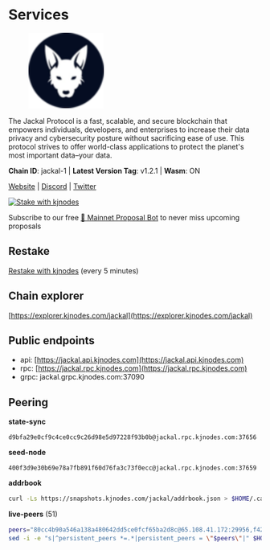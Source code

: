 # Services

<figure><img src="https://raw.githubusercontent.com/kj89/cosmos-images/main/logos/jackal.png" width="150" alt=""><figcaption></figcaption></figure>

The Jackal Protocol is a fast, scalable, and secure blockchain that empowers  individuals, developers, and enterprises to increase their data privacy and  cybersecurity posture without sacrificing ease of use. This protocol strives  to offer world-class applications to protect the planet's most important data–your data.

**Chain ID**: jackal-1 | **Latest Version Tag**: v1.2.1 | **Wasm**: ON

[Website](https://jackalprotocol.com) | [Discord](https://discord.com/invite/5GKym3p6rj) | [Twitter](https://twitter.com/Jackal_Protocol)

[![Stake with kjnodes](https://i.ibb.co/cr44Q8j/button-stake-with-kjnodes.png)](https://restake.app/jackal/jklvaloper1tr3wm3mdkz0tda6t7vavqnn7fe2g4un0f67xmt)

Subscribe to our free [🤖 Mainnet Proposal Bot](https://t.me/kjnodes_proposal_bot) to never miss upcoming proposals

## Restake

[Restake with kjnodes](https://restake.app/jackal/jklvaloper1tr3wm3mdkz0tda6t7vavqnn7fe2g4un0f67xmt) (every 5 minutes)
## Chain explorer
[https://explorer.kjnodes.com/jackal](https://explorer.kjnodes.com/jackal)

## Public endpoints

* api: [https://jackal.api.kjnodes.com](https://jackal.api.kjnodes.com)
* rpc: [https://jackal.rpc.kjnodes.com](https://jackal.rpc.kjnodes.com)
* grpc: jackal.grpc.kjnodes.com:37090

## Peering

**state-sync**

```text
d9bfa29e0cf9c4ce0cc9c26d98e5d97228f93b0b@jackal.rpc.kjnodes.com:37656
```

**seed-node**

```text
400f3d9e30b69e78a7fb891f60d76fa3c73f0ecc@jackal.rpc.kjnodes.com:37659
```

**addrbook**
```bash
curl -Ls https://snapshots.kjnodes.com/jackal/addrbook.json > $HOME/.canine/config/addrbook.json
```

**live-peers** (51)
```bash
peers="80cc4b90a546a138a480642dd5ce0fcf65ba2d8c@65.108.41.172:29956,f42498ca4d9e62f95115f04ae18fa5ec1c1487f1@65.108.141.109:18656,24d557203af1734d8a9e94d1819f0920ee66845c@185.252.235.83:27656,0faa7f1099de2e02deebe09fcb52863056333265@144.202.72.17:26616,d9bfa29e0cf9c4ce0cc9c26d98e5d97228f93b0b@65.109.88.38:37656,ef8c470a03f3753df53dad15a435f99d6869f6a7@51.81.107.95:10856,1e73ff9390e85a640807bfba6c93107012df4688@65.108.239.50:26656,88130f394f62dc17b1960b5e2f50a0f18a7a7499@88.99.213.25:37656,173c43436e2287f3660c344a5fd2386da4a61968@65.109.92.241:11126,d0313585956c8e7969993c1577f4969739b19bb7@85.10.238.147:26656,a2afb42b65da7013eca54778ce01dfb877c2a82a@154.12.227.132:37656,69b34e294afe1e237eee043805ba211aedd6db7c@65.108.99.169:18656,af774f532cf4b53528b0c418d01dbec549207841@162.19.84.205:26656,976d837d399c0914cca7ba81fcd554b1f3d7a7bd@216.209.196.56:26656,f3b96273f3b1a7d2594851badd4302f16db81cfa@23.29.55.92:26656,0daa5dcda773b1d3842ba2881cf27aab519a2cac@54.36.108.222:28656,55bbee79c024a5032222ee4cac0d932c4033c63a@142.132.209.97:26656,7c85c0aa43e8027b424cb356554a4ccc801a968d@198.244.212.27:26656,7d07a94348e20b698e0ebc264a8fe6f64128368c@198.7.61.46:26656,13cf937bc1525c587fa82b441013995238d68a6e@143.42.114.129:26656,ff94a29e02de8369faf37c76d3c97684bbd51bd6@185.16.38.165:17556,2ec46ff04ebfafc19f505feaaf00943c15bb2757@185.16.38.149:26656,b7fe672926bb04be9c783152ade12eb00b5a6747@84.203.117.234:26656,23e76540bea9b6851b92e280d7e0c123a0d49521@142.132.148.140:30604,0841db0ae5e5443905837e196d2e1ffd31f2e480@131.153.202.81:36656,dd3cab79ffae0aed4f519503b66e9403c69eeb14@85.237.193.101:25565,d9abd1dd5bf7c57461f0476c61e28bac879430a2@141.94.109.71:10556,66cf681923f0a59bb98aee88bbabc0b67a208972@99.241.52.117:26256,6852add4eaa027707a6000c78ea9e7cde81b058f@18.118.26.4:26656,28b093e86576a307cebc709912e3546ffe331ad6@65.108.224.156:28656,68205c025ec65bf4d4183691d19d15b0a72221ec@65.108.42.185:26656,5c4be82ac4d1d8856da2c55e2ac73642c230b596@146.59.47.210:21656,d39fecbc409541de13fa644d90066d4dabe08262@95.165.89.222:24475,460cf6a14f3fa0f3882400fbdcb80033105cac79@178.154.241.46:26656,57d82676ab660e8e4471664d7fee18e3e2e3dd19@89.58.38.59:26656,399068f8371dce4ae5d7cd7da2c965e765e68f4b@65.108.238.102:17556,39b55b1c49ad0994bbead006be40d9c84b0bf2d4@78.107.253.133:28656,e7e0fa5e56b19da4aa9fc43aa9fb4ef7bb7fabdc@198.244.178.213:26656,713d202326eedaed41d467b26051aba62727febd@5.9.69.241:26656,dbbd1e102b9d0cde827cd272205fa3a2886a6b2c@5.9.147.22:21656,b3f167a06a8691d738de5fff2b3ba65053e0787d@65.21.183.76:26656,8d59eb5f7ad207e59c06620f6e9e7b6760b56211@65.108.75.107:18656,adde0d153750c3ae19faa05d1f36f4b118f38b6e@185.16.36.147:26656,e89f40c3830b5c63a6b062d3a137b56fa92bdb84@37.120.191.47:26656,26b6255375a592c3b0664bd474a6975f468c3785@88.99.164.158:11126,4bfc9e0f762e952b76daee87e9ffd081d2974f75@31.156.88.34:26656,709d70730cbcbefd10071d316fd099160b84aced@203.135.152.216:26656,a79da224ad9d4501dbf1d547986ebec55d56b951@135.181.128.114:17556,ebc272824924ea1a27ea3183dd0b9ba713494f83@95.214.55.198:26906,dd7e72f0a71476e51c0a601a40d6fc02a1ae1a95@65.108.6.45:60856,ee2ef67b49cbc7b4af7ff0b7321870a5d9ae69a5@65.108.138.80:17556"
sed -i -e "s|^persistent_peers *=.*|persistent_peers = \"$peers\"|" $HOME/.canine/config/config.toml
```

